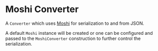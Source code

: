 Moshi Converter
===============

A `Converter` which uses [Moshi][1] for serialization to and from JSON.

A default `Moshi` instance will be created or one can be configured and passed to the
`MoshiConverter` construction to further control the serialization.


 [1]: https://github.com/square/moshi

